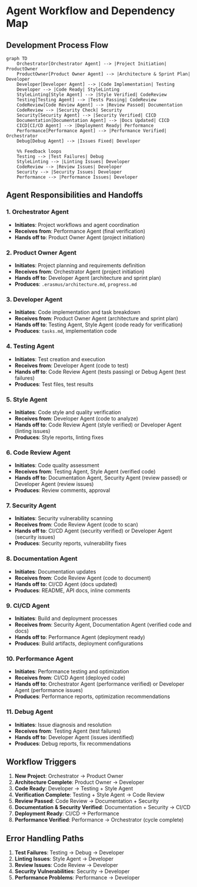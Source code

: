 # Agent Workflow and Dependency Map

## Development Process Flow

```mermaid
graph TD
    Orchestrator[Orchestrator Agent] --> |Project Initiation| ProductOwner
    ProductOwner[Product Owner Agent] --> |Architecture & Sprint Plan| Developer
    Developer[Developer Agent] --> |Code Implementation| Testing
    Developer --> |Code Ready| StyleLinting
    StyleLinting[Style Agent] --> |Style Verified| CodeReview
    Testing[Testing Agent] --> |Tests Passing| CodeReview
    CodeReview[Code Review Agent] --> |Review Passed| Documentation
    CodeReview --> |Security Check| Security
    Security[Security Agent] --> |Security Verified| CICD
    Documentation[Documentation Agent] --> |Docs Updated| CICD
    CICD[CI/CD Agent] --> |Deployment Ready| Performance
    Performance[Performance Agent] --> |Performance Verified| Orchestrator
    Debug[Debug Agent] --> |Issues Fixed| Developer
    
    %% Feedback loops
    Testing --> |Test Failures| Debug
    StyleLinting --> |Linting Issues| Developer
    CodeReview --> |Review Issues| Developer
    Security --> |Security Issues| Developer
    Performance --> |Performance Issues| Developer
```

## Agent Responsibilities and Handoffs

### 1. Orchestrator Agent
- **Initiates**: Project workflows and agent coordination
- **Receives from**: Performance Agent (final verification)
- **Hands off to**: Product Owner Agent (project initiation)

### 2. Product Owner Agent
- **Initiates**: Project planning and requirements definition
- **Receives from**: Orchestrator Agent (project initiation)
- **Hands off to**: Developer Agent (architecture and sprint plan)
- **Produces**: `.erasmus/architecture.md`, `progress.md`

### 3. Developer Agent
- **Initiates**: Code implementation and task breakdown
- **Receives from**: Product Owner Agent (architecture and sprint plan)
- **Hands off to**: Testing Agent, Style Agent (code ready for verification)
- **Produces**: `tasks.md`, implementation code

### 4. Testing Agent
- **Initiates**: Test creation and execution
- **Receives from**: Developer Agent (code to test)
- **Hands off to**: Code Review Agent (tests passing) or Debug Agent (test failures)
- **Produces**: Test files, test results

### 5. Style Agent
- **Initiates**: Code style and quality verification
- **Receives from**: Developer Agent (code to analyze)
- **Hands off to**: Code Review Agent (style verified) or Developer Agent (linting issues)
- **Produces**: Style reports, linting fixes

### 6. Code Review Agent
- **Initiates**: Code quality assessment
- **Receives from**: Testing Agent, Style Agent (verified code)
- **Hands off to**: Documentation Agent, Security Agent (review passed) or Developer Agent (review issues)
- **Produces**: Review comments, approval

### 7. Security Agent
- **Initiates**: Security vulnerability scanning
- **Receives from**: Code Review Agent (code to scan)
- **Hands off to**: CI/CD Agent (security verified) or Developer Agent (security issues)
- **Produces**: Security reports, vulnerability fixes

### 8. Documentation Agent
- **Initiates**: Documentation updates
- **Receives from**: Code Review Agent (code to document)
- **Hands off to**: CI/CD Agent (docs updated)
- **Produces**: README, API docs, inline comments

### 9. CI/CD Agent
- **Initiates**: Build and deployment processes
- **Receives from**: Security Agent, Documentation Agent (verified code and docs)
- **Hands off to**: Performance Agent (deployment ready)
- **Produces**: Build artifacts, deployment configurations

### 10. Performance Agent
- **Initiates**: Performance testing and optimization
- **Receives from**: CI/CD Agent (deployed code)
- **Hands off to**: Orchestrator Agent (performance verified) or Developer Agent (performance issues)
- **Produces**: Performance reports, optimization recommendations

### 11. Debug Agent
- **Initiates**: Issue diagnosis and resolution
- **Receives from**: Testing Agent (test failures)
- **Hands off to**: Developer Agent (issues identified)
- **Produces**: Debug reports, fix recommendations

## Workflow Triggers

1. **New Project**: Orchestrator → Product Owner
2. **Architecture Complete**: Product Owner → Developer
3. **Code Ready**: Developer → Testing + Style Agent
4. **Verification Complete**: Testing + Style Agent → Code Review
5. **Review Passed**: Code Review → Documentation + Security
6. **Documentation & Security Verified**: Documentation + Security → CI/CD
7. **Deployment Ready**: CI/CD → Performance
8. **Performance Verified**: Performance → Orchestrator (cycle complete)

## Error Handling Paths

1. **Test Failures**: Testing → Debug → Developer
2. **Linting Issues**: Style Agent → Developer
3. **Review Issues**: Code Review → Developer
4. **Security Vulnerabilities**: Security → Developer
5. **Performance Problems**: Performance → Developer
